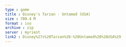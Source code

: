 ```yaml
---
type : game
title : Disney's Tarzan - Untamed (USA)
size : 700.4 M
format : iso
archive : zip
server : myrient
link2 : Disney%27s%20Tarzan%20-%20Untamed%20%28USA%29
---
```

